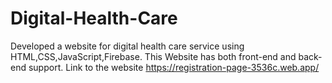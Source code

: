 # Digital-Health-Care
Developed a website for digital health care service using HTML,CSS,JavaScript,Firebase.
This Website has both front-end and back-end support. 
Link to the website
https://registration-page-3536c.web.app/
